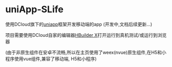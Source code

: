 # uniApp-SLife
使用DCloud旗下的[uniapp](https://uniapp.dcloud.io/)框架开发移动端的app (开发中,文档后续更新...)

项目需要使用DCloud自家的编辑器[HBuilder X](https://www.dcloud.io/hbuilderx.html)打开运行到真机测试/或运行到浏览器

(由于非原生组件在安卓不流畅,所以在主页使用了weex(nvue)原生组件,在H5和小程序使用vue组件,兼容了移动端, H5和小程序)

